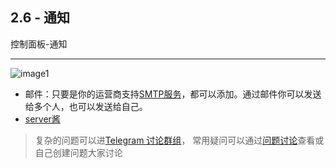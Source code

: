 [image1]:https://raw.githubusercontent.com/FxPool/FXMinerProxy/main/image/tutorial/ch2-notify.png
[Telegram 讨论群组]:https://t.me/FxminerChat
[问题讨论]:https://github.com/FxPool/FXMinerProxy/issues
[SMTP服务]:https://baike.baidu.com/item/SMTP/175887
[server酱]:https://sct.ftqq.com/

## 2.6 - 通知
控制面板-通知
___
![image1]
- 邮件：只要是你的运营商支持[SMTP服务]，都可以添加。通过邮件你可以发送给多个人，也可以发送给自己。
- [server酱]

> 复杂的问题可以进[Telegram 讨论群组]， 常用疑问可以通过[问题讨论]查看或自己创建问题大家讨论